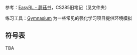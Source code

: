 <script>
MathJax = {
  tex: {
    inlineMath: [['$', '$'], ['\\(', '\\)']]
  },
  svg: {
    fontCache: 'global'
  }
};
</script>
<script type="text/javascript" id="MathJax-script" async
  src="https://cdn.jsdelivr.net/npm/mathjax@3/es5/tex-svg.js">
</script>


<style>
img{
    width: 60%;
}
</style>



参考：[EasyRL - 蘑菇书](https://datawhalechina.github.io/easy-rl/)，CS285旧笔记（见文件夹）

练习工具：[Gymnasium](https://gymnasium.org.cn/introduction/basic_usage/) 为一些常见的强化学习项目提供环境模拟


## 符号表

TBA









